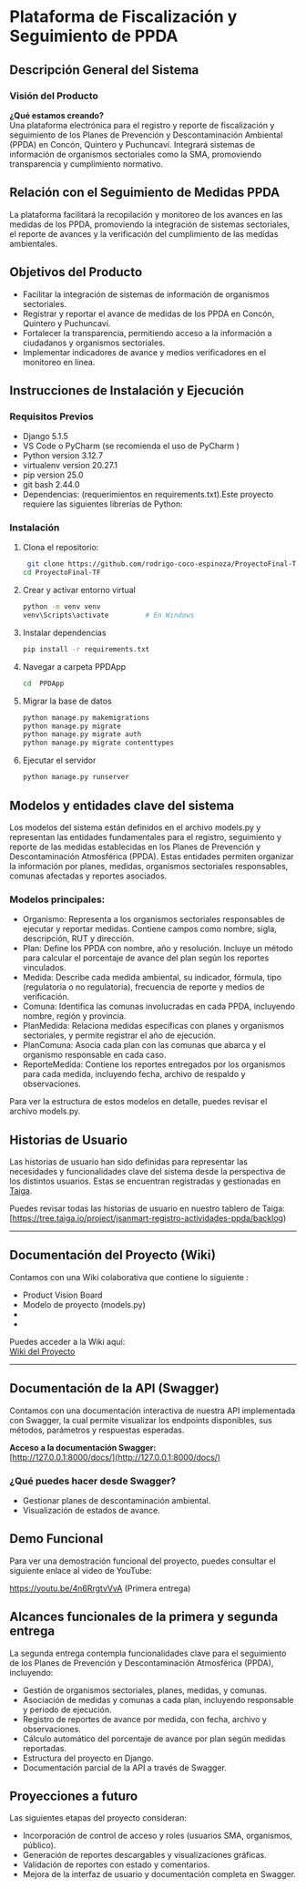 
# Plataforma de Fiscalización y Seguimiento de PPDA
## Descripción General del Sistema 
### Visión del Producto
**¿Qué estamos creando?**  
Una plataforma electrónica para el registro y reporte de fiscalización y seguimiento de los Planes de Prevención y Descontaminación Ambiental (PPDA) en Concón, Quintero y Puchuncaví. Integrará sistemas de información de organismos sectoriales como la SMA, promoviendo transparencia y cumplimiento normativo.

## Relación con el Seguimiento de Medidas PPDA

La plataforma facilitará la recopilación y monitoreo de los avances en las medidas de los PPDA, promoviendo la integración de sistemas sectoriales, el reporte de avances y la verificación del cumplimiento de las medidas ambientales.

## Objetivos del Producto
- Facilitar la integración de sistemas de información de organismos sectoriales.
- Registrar y reportar el avance de medidas de los PPDA en Concón, Quintero y Puchuncaví.
- Fortalecer la transparencia, permitiendo acceso a la información a ciudadanos y organismos sectoriales.
- Implementar indicadores de avance y medios verificadores en el monitoreo en línea.

## Instrucciones de Instalación y Ejecución

### Requisitos Previos
- Django 5.1.5
- VS Code o PyCharm (se recomienda el uso de PyCharm )
- Python version 3.12.7
- virtualenv version 20.27.1
- pip version 25.0
- git bash 2.44.0
- Dependencias: (requerimientos en requirements.txt).Este proyecto requiere las siguientes librerías de Python:

### Instalación
1. Clona el repositorio:
   ```bash
    git clone https://github.com/rodrigo-coco-espinoza/ProyectoFinal-TF.git
   cd ProyectoFinal-TF
   
2. Crear y activar entorno virtual
   ```bash
   python -m venv venv
   venv\Scripts\activate         # En Windows
   
3. Instalar dependencias
   ```bash
   pip install -r requirements.txt

4. Navegar a carpeta PPDApp
   ```bash
   cd  PPDApp
5. Migrar la base de datos
   ```bash
   python manage.py makemigrations
   python manage.py migrate
   python manage.py migrate auth  
   python manage.py migrate contenttypes  
6. Ejecutar el servidor
   ```bash
   python manage.py runserver

## Modelos y entidades clave del sistema

Los modelos del sistema están definidos en el archivo models.py y representan las entidades fundamentales para el registro, seguimiento y reporte de las medidas establecidas en los Planes de Prevención y Descontaminación Atmosférica (PPDA). Estas entidades permiten organizar la información por planes, medidas, organismos sectoriales responsables, comunas afectadas y reportes asociados.

### Modelos principales:

- Organismo: Representa a los organismos sectoriales responsables de ejecutar y reportar medidas. Contiene campos como nombre, sigla, descripción, RUT y dirección.
- Plan: Define los PPDA con nombre, año y resolución. Incluye un método para calcular el porcentaje de avance del plan según los reportes vinculados.
- Medida: Describe cada medida ambiental, su indicador, fórmula, tipo (regulatoria o no regulatoria), frecuencia de reporte y medios de verificación.
- Comuna: Identifica las comunas involucradas en cada PPDA, incluyendo nombre, región y provincia.
- PlanMedida: Relaciona medidas específicas con planes y organismos sectoriales, y permite registrar el año de ejecución.
- PlanComuna: Asocia cada plan con las comunas que abarca y el organismo responsable en cada caso.
- ReporteMedida: Contiene los reportes entregados por los organismos para cada medida, incluyendo fecha, archivo de respaldo y observaciones.

 Para ver la estructura de estos modelos en detalle, puedes revisar el archivo models.py.
 
## Historias de Usuario

Las historias de usuario han sido definidas para representar las necesidades y funcionalidades clave del sistema desde la perspectiva de los distintos usuarios. Estas se encuentran 
registradas y gestionadas en [Taiga](https://taiga.io/).


Puedes revisar todas las historias de usuario en nuestro tablero de Taiga:  
[https://tree.taiga.io/project/jsanmart-registro-actividades-ppda/backlog)

---

## Documentación del Proyecto (Wiki)

Contamos con una Wiki colaborativa que contiene lo siguiente :

- Product Vision Board
- Modelo de proyecto (models.py)
- 
- 

Puedes acceder a la Wiki aquí:  
[Wiki del Proyecto](https://tree.taiga.io/project/jsanmart-registro-actividades-ppda/wiki/home)

---
## Documentación de la API (Swagger)

Contamos con una documentación interactiva de nuestra API implementada con Swagger, la cual permite visualizar los endpoints disponibles, sus métodos, parámetros y respuestas esperadas.

**Acceso a la documentación Swagger:**  
[http://127.0.0.1:8000/docs/](http://127.0.0.1:8000/docs/)  

### ¿Qué puedes hacer desde Swagger?
- Gestionar planes de descontaminación ambiental.
- Visualización de estados de avance.

## Demo Funcional

Para ver una demostración funcional del proyecto, puedes consultar el siguiente enlace al video de YouTube:

 https://youtu.be/4n6RrgtvVvA (Primera entrega)

## Alcances funcionales de la primera y segunda entrega

La segunda entrega contempla funcionalidades clave para el seguimiento de los Planes de Prevención y Descontaminación Atmosférica (PPDA), incluyendo:

- Gestión de organismos sectoriales, planes, medidas, y comunas.
- Asociación de medidas y comunas a cada plan, incluyendo responsable y periodo de ejecución.
- Registro de reportes de avance por medida, con fecha, archivo y observaciones.
- Cálculo automático del porcentaje de avance por plan según medidas reportadas.
- Estructura del proyecto en Django.
- Documentación parcial de la API a través de Swagger.

## Proyecciones a futuro
Las siguientes etapas del proyecto consideran:
- Incorporación de control de acceso y roles (usuarios SMA, organismos, público).
- Generación de reportes descargables y visualizaciones gráficas.
- Validación de reportes con estado y comentarios.
- Mejora de la interfaz de usuario y documentación completa en Swagger.


